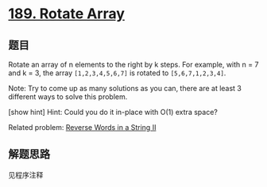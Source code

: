 # [189. Rotate Array](https://leetcode.com/problems/rotate-array/)

## 题目

Rotate an array of n elements to the right by k steps.
For example, with n = 7 and k = 3, the array `[1,2,3,4,5,6,7]` is rotated to `[5,6,7,1,2,3,4]`. 

Note:
Try to come up as many solutions as you can, there are at least 3 different ways to solve this problem.


[show hint]
Hint:
Could you do it in-place with O(1) extra space?


Related problem: [Reverse Words in a String II](https://leetcode.com/problems/reverse-words-in-a-string-ii/)

## 解题思路


见程序注释
